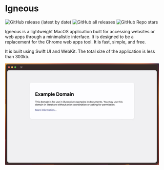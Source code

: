 #  Igneous

![GitHub release (latest by date)](https://img.shields.io/github/v/release/AndrewLemons/Igneous)
![GitHub all releases](https://img.shields.io/github/downloads/AndrewLemons/Igneous/total)
![GitHub Repo stars](https://img.shields.io/github/stars/AndrewLemons/Igneous?style=social)

Igneous is a lightweight MacOS application built for accessing websites or web apps through a minimalistic interface. It is designed to be a replacement for the Chrome web apps tool. It is fast, simple, and free.

It is built using Swift UI and WebKit. The total size of the application is less than 300kb.

![Image of the Igneous app displaying an example website.](/images/preview-1.jpg)

